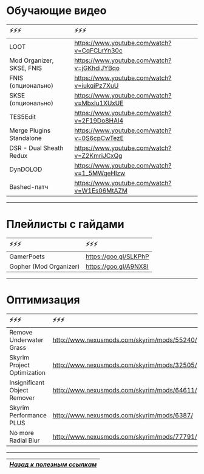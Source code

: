 # Обучающие видео

|                    ⚡⚡⚡|                                      ⚡⚡⚡|
|:--------------------------|:--------------------------------------------|
| LOOT                      | https://www.youtube.com/watch?v=CqFCLrYn30c |
| Mod Organizer, SKSE, FNIS | https://www.youtube.com/watch?v=jGKhdiJYBqo |
| FNIS (опционально)        | https://www.youtube.com/watch?v=iukqiPz7XuU |
| SKSE (опционально)        | https://www.youtube.com/watch?v=MbxIu1XUxUE |
| TES5Edit                  | https://www.youtube.com/watch?v=2F19Do8HAl4 |
| Merge Plugins Standalone  | https://www.youtube.com/watch?v=0S6cpCwTezE |
| DSR - Dual Sheath Redux   | https://www.youtube.com/watch?v=Z2KmriJCxQg |
| DynDOLOD                  | https://www.youtube.com/watch?v=1_5MWqeHIzw |
| Bashed-патч               | https://www.youtube.com/watch?v=W1Es06MtAZM |

------

# Плейлисты с гайдами

|                 ⚡⚡⚡|                ⚡⚡⚡|
|:-----------------------|:----------------------|
| GamerPoets             | https://goo.gl/SLKPhP |
| Gopher (Mod Organizer) | https://goo.gl/A9NX8I |

------

# Оптимизация

|                       ⚡⚡⚡|                                      ⚡⚡⚡|
|:-----------------------------|:--------------------------------------------|
| Remove Underwater Grass      | http://www.nexusmods.com/skyrim/mods/55240/ |
| Skyrim Project Optimization  | http://www.nexusmods.com/skyrim/mods/32505/ |
| Insignificant Object Remover | http://www.nexusmods.com/skyrim/mods/64611/ |
| Skyrim Performance PLUS      | http://www.nexusmods.com/skyrim/mods/6387/  |
| No more Radial Blur          | http://www.nexusmods.com/skyrim/mods/77791/ |

------

|[*Назад к полезным ссылкам*](../03_Texts_And_Links/02_Полезные_ссылки.md)|
|:---:|
